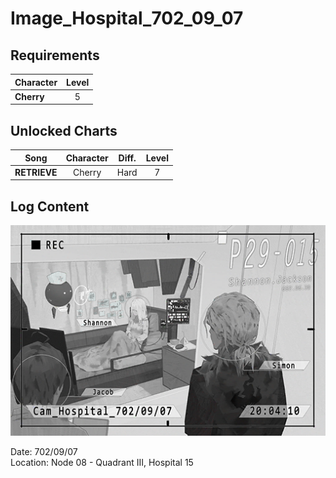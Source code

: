 # Image_Hospital_702_09_07
## Requirements
|Character |Level|
|----------|:---:|
|**Cherry**|  5  |

## Unlocked Charts
|    Song    |Character|Diff.|Level|
|------------|:-------:|:---:|:---:|
|**RETRIEVE**| Cherry  |Hard |  7  |

## Log Content
![chos1001.png](./attachments/chos1001.png)

Date: 702/09/07<br>
Location: Node 08 \- Quadrant III, Hospital 15
